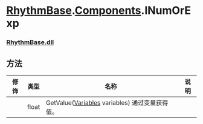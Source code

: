 # [RhythmBase](../../RhythmToolkit.md).[Components](../namespace/Components.md).INumOrExp
### [RhythmBase.dll](../assembly/RhythmBase.md)

## 方法
修饰 | 类型 | 名称 | 说明
-|-|-|-
| | float | GetValue([Variables](../class/Variables.md) variables) 通过变量获得值。